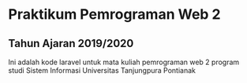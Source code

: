 # Praktikum Pemrograman Web 2

## Tahun Ajaran 2019/2020

Ini adalah kode laravel untuk mata kuliah pemrograman web 2 program studi Sistem Informasi Universitas Tanjungpura Pontianak

